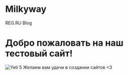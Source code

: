 # Milkyway
REG.RU Blog
# Добро пожаловать на наш тестовый сайт!
![Yeti 5](https://www.google.ru/url?sa=i&url=https%3A%2F%2Ftrinixy.ru%2F240813-kartinki-dlya-bodrogo-nastroeniya-s-utra.html&psig=AOvVaw0_NQ2DXOpmq-ZGBPOgLOEv&ust=1702638940218000&source=images&cd=vfe&opi=89978449&ved=0CA8QjRxqFwoTCPDL_4aPj4MDFQAAAAAdAAAAABAD)
Желаем вам удачи в создании сайтов <3

